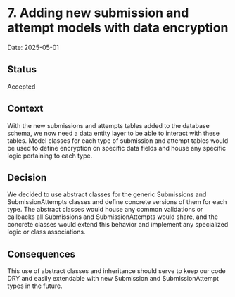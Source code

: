 # 7. Adding new submission and attempt models with data encryption

Date: 2025-05-01

## Status

Accepted

## Context

With the new submissions and attempts tables added to the database schema, we now need a data entity layer to be able to interact with these tables. Model classes for each type of submission and attempt tables would be used to define encryption on specific data fields and house any specific logic pertaining to each type.

## Decision

We decided to use abstract classes for the generic Submissions and SubmissionAttempts classes and define concrete versions of them for each type. The abstract classes would house any common validations or callbacks all Submissions and SubmissionAttempts would share, and the concrete classes would extend this behavior and implement any specialized logic or class associations.

## Consequences

This use of abstract classes and inheritance should serve to keep our code DRY and easily extendable with new Submission and SubmissionAttempt types in the future.
